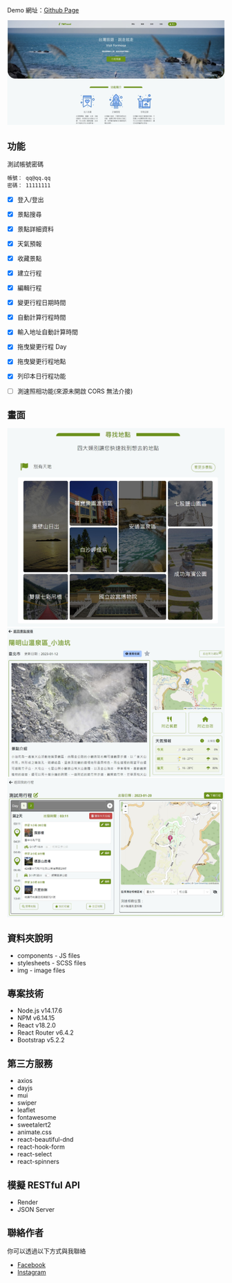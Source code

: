 Demo 網址：[Github Page](https://noname135.github.io/TWTravel/)

![專案封面圖](https://github.com/NoName135/TWTravel/blob/main/src/img/readmeImages/homepage.jpg)

## 功能

測試帳號密碼

```bash
帳號： qq@qq.qq
密碼： 11111111
```

- [x] 登入/登出
- [x] 景點搜尋
- [x] 景點詳細資料
- [x] 天氣預報
- [x] 收藏景點
- [x] 建立行程
- [x] 編輯行程
- [x] 變更行程日期時間
- [x] 自動計算行程時間
- [x] 輸入地址自動計算時間
- [x] 拖曳變更行程 Day
- [x] 拖曳變更行程地點
- [x] 列印本日行程功能
- [ ] 測速照相功能(來源未開啟 CORS 無法介接)


## 畫面
![範例圖片 1](https://github.com/NoName135/TWTravel/blob/main/src/img/readmeImages/picture1.jpg)
![範例圖片 2](https://github.com/NoName135/TWTravel/blob/main/src/img/readmeImages/picture2.jpg)
![範例圖片 3](https://github.com/NoName135/TWTravel/blob/main/src/img/readmeImages/picture3.jpg)


## 資料夾說明
- components - JS files
- stylesheets - SCSS files
- img - image files


## 專案技術
- Node.js v14.17.6
- NPM v6.14.15
- React v18.2.0
- React Router v6.4.2
- Bootstrap v5.2.2


## 第三方服務
- axios
- dayjs
- mui
- swiper
- leaflet
- fontawesome
- sweetalert2
- animate.css
- react-beautiful-dnd
- react-hook-form
- react-select
- react-spinners


## 模擬 RESTful API
- Render
- JSON Server


## 聯絡作者
你可以透過以下方式與我聯絡

- [Facebook](https://www.facebook.com/YeJyun.Lin27/)
- [Instagram](https://www.instagram.com/justin14135/)
